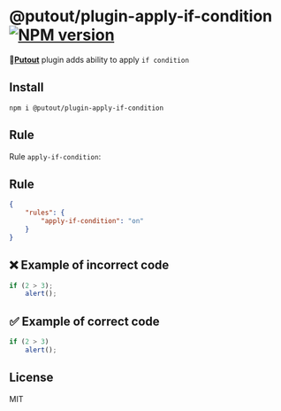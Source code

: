 # @putout/plugin-apply-if-condition [![NPM version][NPMIMGURL]][NPMURL]

[NPMIMGURL]: https://img.shields.io/npm/v/@putout/plugin-apply-if-condition.svg?style=flat&longCache=true
[NPMURL]: https://npmjs.org/package/@putout/plugin-apply-if-condition"npm"

🐊[**Putout**](https://github.com/coderaiser/putout) plugin adds ability to apply `if condition`

## Install

```
npm i @putout/plugin-apply-if-condition
```

## Rule

Rule `apply-if-condition`:

## Rule

```json
{
    "rules": {
        "apply-if-condition": "on"
    }
}
```

## ❌ Example of incorrect code

```js
if (2 > 3);
    alert();
```

## ✅ Example of correct code

```js
if (2 > 3)
    alert();
```

## License

MIT
